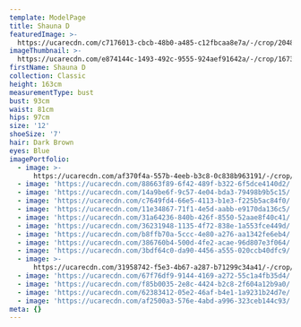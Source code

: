 ```yaml
---
template: ModelPage
title: Shauna D
featuredImage: >-
  https://ucarecdn.com/c7176013-cbcb-48b0-a485-c12fbcaa8e7a/-/crop/2048x1128/0,832/-/preview/
imageThumbnail: >-
  https://ucarecdn.com/e874144c-1493-492c-9555-924aef91642a/-/crop/1673x2470/293,82/-/preview/
firstName: Shauna D
collection: Classic
height: 163cm
measurementType: bust
bust: 93cm
waist: 81cm
hips: 97cm
size: '12'
shoeSize: '7'
hair: Dark Brown
eyes: Blue
imagePortfolio:
  - image: >-
      https://ucarecdn.com/af370f4a-557b-4eeb-b3c8-0c838b963191/-/crop/2168x3132/0,120/-/preview/
  - image: 'https://ucarecdn.com/88663f89-6f42-489f-b322-6f5dce4140d2/'
  - image: 'https://ucarecdn.com/14a9be6f-9c57-4e04-bda3-79498b9b5c15/'
  - image: 'https://ucarecdn.com/c7649fd4-66e5-4113-b1e3-f225b5ac84f0/'
  - image: 'https://ucarecdn.com/11e34867-71f1-4e5d-aabb-e9170da136c5/'
  - image: 'https://ucarecdn.com/31a64236-840b-426f-8550-52aae8f40c41/'
  - image: 'https://ucarecdn.com/36231948-1135-4f72-838e-1a553fce449d/'
  - image: 'https://ucarecdn.com/b8ffb70a-5ccc-4e80-a276-aa1342fe6eb4/'
  - image: 'https://ucarecdn.com/386760b4-500d-4fe2-acae-96d807e3f064/'
  - image: 'https://ucarecdn.com/3bdf64c0-da90-4456-a555-020ccb40dfc9/'
  - image: >-
      https://ucarecdn.com/31958742-f5e3-4b67-a287-b71299c34a41/-/crop/2048x2778/0,294/-/preview/
  - image: 'https://ucarecdn.com/67f76df9-9144-4169-a272-55c1a4fb35d4/'
  - image: 'https://ucarecdn.com/f85b0035-2e8c-4424-b2c8-2f604a12b9a0/'
  - image: 'https://ucarecdn.com/62383412-05e2-46af-b4e1-1a9231b24d7e/'
  - image: 'https://ucarecdn.com/af2500a3-576e-4abd-a996-323ceb144c93/'
meta: {}
---
```


